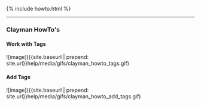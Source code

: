 {% include howto.html %}

----

<h3><b>Clayman HowTo's</b></h3>


<h4><b>Work with Tags</b></h4>
![image]({{site.baseurl | prepend: site.url}}help/media/gifs/clayman_howto_tags.gif)

<h4><b>Add Tags</b></h4>
![image]({{site.baseurl | prepend: site.url}}help/media/gifs/clayman_howto_add_tags.gif)

